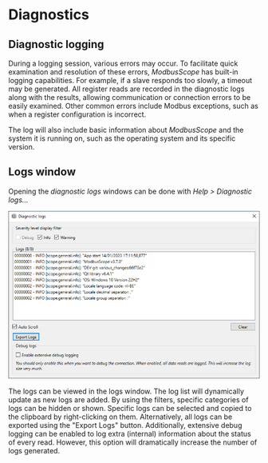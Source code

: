 # Diagnostics

## Diagnostic logging

During a logging session, various errors may occur. To facilitate quick examination and resolution of these errors, *ModbusScope* has built-in logging capabilities. For example, if a slave responds too slowly, a timeout may be generated. All register reads are recorded in the diagnostic logs along with the results, allowing communication or connection errors to be easily examined. Other common errors include Modbus exceptions, such as when a register configuration is incorrect. 

The log will also include basic information about *ModbusScope* and the system it is running on, such as the operating system and its specific version.

## Logs window

Opening the *diagnostic logs* windows can be done with *Help > Diagnostic logs...*

![image](../_static/user_manual/diagnostic_logs.png)

The logs can be viewed in the logs window. The log list will dynamically update as new logs are added. By using the filters, specific categories of logs can be hidden or shown. Specific logs can be selected and copied to the clipboard by right-clicking on them. Alternatively, all logs can be exported using the "Export Logs" button. Additionally, extensive debug logging can be enabled to log extra (internal) information about the status of every read. However, this option will dramatically increase the number of logs generated.
